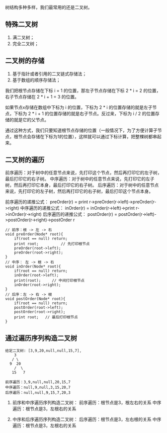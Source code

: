 树结构多种多样，我们最常用的还是二叉树。

## 特殊二叉树

1. 满二叉树；
2. 完全二叉树；

## 二叉树的存储

1. 基于指针或者引用的二叉链式存储法；
2. 基于数组的顺序存储法；

我们把根节点存储在下标 i = 1 的位置，那左子节点存储在下标 2 * i = 2 的位置，右子节点存储在 2 * i + 1 = 3 的位置。

如果节点x存储在数组中下标为 i 的位置，下标为 2 * i 的位置存储的就是左子节点，下标为 2 * i + 1  的位置存储的就是右子节点。反过来，下标为 i / 2 的位置存储的就是它的父节点。

通过这种方式，我们只要知道根节点存储的位置（一般情况下，为了方便计算子节点，根节点会存储在下标为1的位置），这样就可以通过下标计算，把整棵树都串起来。

## 二叉树的遍历

前序遍历：对于树中的任意节点来说，先打印这个节点，然后再打印它的左子树，最后打印它的右子树。
中序遍历：对于树中的任意节点来说，先打印它的左子树，然后再打印它本身，最后打印它的右子树。
后序遍历：对于树中的任意节点来说，先打印它的左子树，然后再打印它的右子树，最后打印这个节点本身。

前序遍历的递推公式：
preOrder(r) = print r->preOrder(r->left)->preOrder(r->right)
中序遍历的递推公式：
inOrder(r) = inOrder(r->left)->print r->inOrder(r->right)
后序遍历的递推公式：
postOrder(r) = postOrder(r->left)->postOrder(r->right)->postOrder r

```
// 前序：根 -> 左 -> 右
void preOrder(Node* root){
	if(root == null) return;
	print root;          // 先打印根节点
	preOrder(root->left);
	preOrder(root->right);
}
// 中序： 左 -> 根 -> 右
void inOrder(Node* root){
	if(root == null) return;
	inOrder(root->left);
	print(root);     // 中间打印根节点
	inOrder(root->right);
}
// 后序：左 -> 右 -> 根
void postOrder(Node* root){
	if(root == null) return;
	postOrder(root->left);
	postOrder(root->right);
	print root;   // 最后打印根节点
}
```

## 通过遍历序列构造二叉树

```
给定二叉树: [3,9,20,null,null,15,7],
    3
   / \
  9  20
    /  \
   15   7

前序遍历：3,9,null,null,20,15,7
中序遍历：null,9,null,3,15,20,7
后序遍历：null,null,9,15,7,20,3
```

1. 前序和中序遍历序列构造二叉树：
前序遍历：根节点是3，根左右的关系
中序遍历：根节点是3，左根右的关系

2. 中序和后序遍历序列构造二叉树：
后序遍历：根节点是3，左右根的关系
中序遍历：根节点是3，左根右的关系

